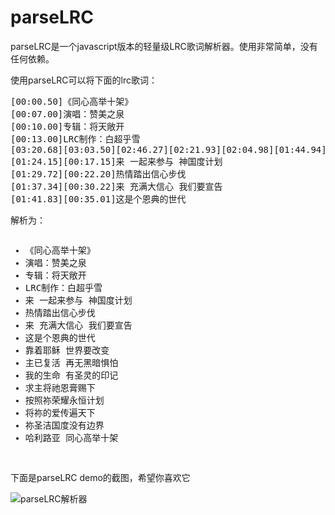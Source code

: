parseLRC
========

parseLRC是一个javascript版本的轻量级LRC歌词解析器。使用非常简单，没有任何依赖。

使用parseLRC可以将下面的lrc歌词：
<pre>
[00:00.50]《同心高举十架》
[00:07.00]演唱：赞美之泉
[00:10.00]专辑：将天敞开
[00:13.00]LRC制作：白超乎雪
[03:20.68][03:03.50][02:46.27][02:21.93][02:04.98][01:44.94][01:31.42][01:14.40][00:57.84][00:38.26][00:24.78][00:15.00]
[01:24.15][00:17.15]来 一起来参与 神国度计划
[01:29.72][00:22.20]热情踏出信心步伐
[01:37.34][00:30.22]来 充满大信心 我们要宣告
[01:41.83][00:35.01]这是个恩典的世代
</pre>
解析为：
<pre>
<ul><li data-time="[00:00.50]">《同心高举十架》
</li><li data-time="[00:07.00]">演唱：赞美之泉
</li><li data-time="[00:10.00]">专辑：将天敞开
</li><li data-time="[00:13.00]">LRC制作：白超乎雪
</li><li data-time="[03:20.68][03:03.50][02:46.27][02:21.93][02:04.98][01:44.94][01:31.42][01:14.40][00:57.84][00:38.26][00:24.78][00:15.00][01:24.15][00:17.15]">来 一起来参与 神国度计划
</li><li data-time="[01:29.72][00:22.20]">热情踏出信心步伐
</li><li data-time="[01:37.34][00:30.22]">来 充满大信心 我们要宣告
</li><li data-time="[01:41.83][00:35.01]">这是个恩典的世代
</li><li data-time="[02:46.45][02:31.08][01:50.02][00:42.91]">靠着耶稣 世界要改变
</li><li data-time="[02:49.80][02:35.40][01:53.82][00:46.57]">主已复活 再无黑暗惧怕
</li><li data-time="[02:52.91][02:38.51][01:56.76][00:49.71]">我的生命 有圣灵的印记
</li><li data-time="[02:56.24][02:41.68][02:00.15][00:52.90]">求主将祂恩膏赐下
</li><li data-time="[03:03.77][02:05.08][00:57.98]">按照祢荣耀永恒计划
</li><li data-time="[03:07.11][02:07.87][01:00.85]">将祢的爱传遍天下
</li><li data-time="[03:10.28][02:11.07][01:03.85]">祢圣洁国度没有边界
</li><li data-time="[03:13.41][02:14.33][01:07.05]">哈利路亚 同心高举十架</li></ul>
</pre>
下面是parseLRC demo的截图，希望你喜欢它

![parseLRC解析器](http://labs.cross.hk/wp-content/uploads/2013/01/Screen-Shot-2013-01-30-at-11.06.00-AM.png)